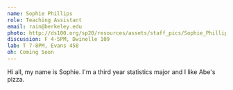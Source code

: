 ```yaml
---
name: Sophie Phillips
role: Teaching Assistant
email: rain@berkeley.edu
photo: http://ds100.org/sp20/resources/assets/staff_pics/Sophie_Phillips.jpg
discussion: F 4-5PM, Dwinelle 109
lab: T 7-8PM, Evans 458
oh: Coming Soon
---
```


Hi all, my name is Sophie. I'm a third year statistics major and I like Abe's pizza.